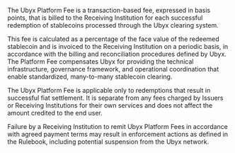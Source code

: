 The Ubyx Platform Fee is a transaction-based fee, expressed in basis points, that is billed to the Receiving Institution for each successful redemption of stablecoins processed through the Ubyx clearing system.

This fee is calculated as a percentage of the face value of the redeemed stablecoin and is invoiced to the Receiving Institution on a periodic basis, in accordance with the billing and reconciliation procedures defined by Ubyx. The Platform Fee compensates Ubyx for providing the technical infrastructure, governance framework, and operational coordination that enable standardized, many-to-many stablecoin clearing.

The Ubyx Platform Fee is applicable only to redemptions that result in successful fiat settlement. It is separate from any fees charged by Issuers or Receiving Institutions for their own services and does not affect the amount credited to the end user.

Failure by a Receiving Institution to remit Ubyx Platform Fees in accordance with agreed payment terms may result in enforcement actions as defined in the Rulebook, including potential suspension from the Ubyx network.
